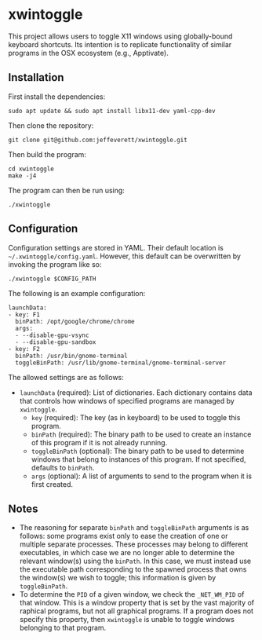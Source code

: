 # xwintoggle
This project allows users to toggle X11 windows using globally-bound keyboard
shortcuts. Its intention is to replicate functionality of similar programs in
the OSX ecosystem (e.g., Apptivate).

## Installation
First install the dependencies:
```
sudo apt update && sudo apt install libx11-dev yaml-cpp-dev
```

Then clone the repository:
```
git clone git@github.com:jeffeverett/xwintoggle.git
```

Then build the program:
```
cd xwintoggle
make -j4
```

The program can then be run using:
```
./xwintoggle
```

## Configuration
Configuration settings are stored in YAML. Their default location is
`~/.xwintoggle/config.yaml`. However, this default can be overwritten by
invoking the program like so:

```
./xwintoggle $CONFIG_PATH
```

The following is an example configuration:
```
launchData:
- key: F1
  binPath: /opt/google/chrome/chrome
  args:
  - --disable-gpu-vsync
  - --disable-gpu-sandbox
- key: F2
  binPath: /usr/bin/gnome-terminal
  toggleBinPath: /usr/lib/gnome-terminal/gnome-terminal-server
```

The allowed settings are as follows:
- `launchData` (required): List of dictionaries. Each dictionary contains data
  that controls how windows of specified programs are managed
  by `xwintoggle`.
  - `key` (required): The key (as in keyboard) to be used
    to toggle this program.
  - `binPath` (required): The binary path to be used to create an instance of
    this program if it is not already running.
  - `toggleBinPath` (optional): The binary path to be used to determine windows
    that belong to instances of this program. If not specified, defaults to
    `binPath`.
  - `args` (optional): A list of arguments to send to the program when it is
     first created.

## Notes
- The reasoning for separate `binPath` and `toggleBinPath` arguments is as
  follows: some programs exist only to ease the creation of one or multiple
  separate processes. These processes may belong to different executables,
  in which case we are no longer able to determine the relevant window(s) using
  the `binPath`. In this case, we must instead use the executable path
  corresponding to the spawned process that owns the window(s) we wish to
  toggle; this information is given by `toggleBinPath`.
- To determine the `PID` of a given window, we check the `_NET_WM_PID` of that
  window. This is a window property that is set by the vast majority of 
  raphical programs, but not all graphical programs. If a program does not
  specify this property, then `xwintoggle` is unable to toggle windows
  belonging to that program.